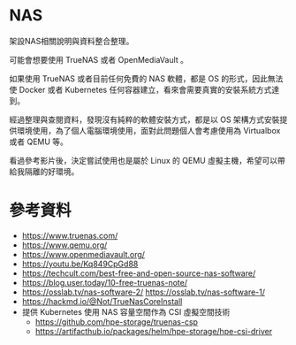 # NAS
架設NAS相關說明與資料整合整理。

可能會想要使用 TrueNAS 或者 OpenMediaVault 。

如果使用 TrueNAS 或者目前任何免費的 NAS 軟體，都是 OS 的形式，因此無法使 Docker 或者 Kubernetes 任何容器建立，看來會需要真實的安裝系統方式達到。

經過整理與查閱資料，發現沒有純粹的軟體安裝方式，都是以 OS 架構方式安裝提供環境使用，為了個人電腦環境使用，面對此問題個人會考慮使用為 Virtualbox 或者 QEMU 等。

看過參考影片後，決定嘗試使用也是屬於 Linux 的 QEMU 虛擬主機，希望可以帶給我隔離的好環境。

# 參考資料

- https://www.truenas.com/
- https://www.qemu.org/
- https://www.openmediavault.org/
- https://youtu.be/Kq849CpGd88
- https://techcult.com/best-free-and-open-source-nas-software/
- https://blog.user.today/10-free-truenas-note/
- https://osslab.tv/nas-software-2/
https://osslab.tv/nas-software-1/
- https://hackmd.io/@Not/TrueNasCoreInstall
- 提供 Kubernetes 使用 NAS 容量空間作為 CSI 虛擬空間技術
    - https://github.com/hpe-storage/truenas-csp
    - https://artifacthub.io/packages/helm/hpe-storage/hpe-csi-driver
